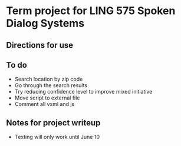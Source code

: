 # Term project for LING 575 Spoken Dialog Systems

## Directions for use

## To do
- Search location by zip code
- Go through the search results
- Try reducing confidence level to improve mixed initiative
- Move script to external file
- Comment all vxml and js

## Notes for project writeup
- Texting will only work until June 10
